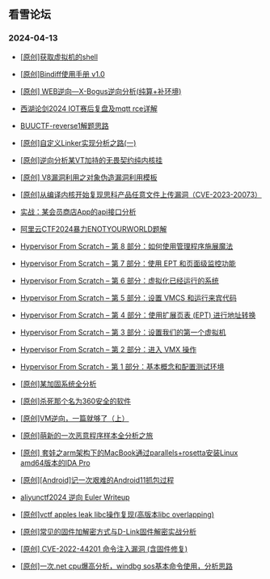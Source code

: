 ## 看雪论坛 
### 2024-04-13

+ [[原创]获取虚拟机的shell](https://bbs.kanxue.com/thread-281287.htm)

+ [[原创]Bindiff使用手册 v1.0](https://bbs.kanxue.com/thread-281248.htm)

+ [[原创] WEB逆向—X-Bogus逆向分析(纯算+补环境)](https://bbs.kanxue.com/thread-281237.htm)

+ [西湖论剑2024 IOT赛后复盘及mqtt rce详解](https://bbs.kanxue.com/thread-281231.htm)

+ [BUUCTF-reverse1解题思路](https://bbs.kanxue.com/thread-281185.htm)

+ [[原创]自定义Linker实现分析之路(一)](https://bbs.kanxue.com/thread-281184.htm)

+ [[原创]逆向分析某VT加持的无畏契约纯内核挂](https://bbs.kanxue.com/thread-281181.htm)

+ [[原创] V8漏洞利用之对象伪造漏洞利用模板](https://bbs.kanxue.com/thread-281180.htm)

+ [[原创]从编译内核开始复现思科产品任意文件上传漏洞（CVE-2023-20073）](https://bbs.kanxue.com/thread-281172.htm)

+ [实战：某会员商店App的api接口分析](https://bbs.kanxue.com/thread-281158.htm)

+ [阿里云CTF2024暴力ENOTYOURWORLD题解](https://bbs.kanxue.com/thread-281156.htm)

+ [Hypervisor From Scratch – 第 8 部分：如何使用管理程序施展魔法](https://bbs.kanxue.com/thread-281154.htm)

+ [Hypervisor From Scratch – 第 7 部分：使用 EPT 和页面级监控功能](https://bbs.kanxue.com/thread-281153.htm)

+ [Hypervisor From Scratch – 第 6 部分：虚拟化已经运行的系统](https://bbs.kanxue.com/thread-281151.htm)

+ [Hypervisor From Scratch – 第 5 部分：设置 VMCS 和运行来宾代码](https://bbs.kanxue.com/thread-281149.htm)

+ [Hypervisor From Scratch – 第 4 部分：使用扩展页表 (EPT) 进行地址转换](https://bbs.kanxue.com/thread-281146.htm)

+ [Hypervisor From Scratch – 第 3 部分：设置我们的第一个虚拟机](https://bbs.kanxue.com/thread-281145.htm)

+ [Hypervisor From Scratch – 第 2 部分：进入 VMX 操作](https://bbs.kanxue.com/thread-281143.htm)

+ [Hypervisor From Scratch - 第 1 部分：基本概念和配置测试环境](https://bbs.kanxue.com/thread-281142.htm)

+ [[原创]某加固系统全分析](https://bbs.kanxue.com/thread-281132.htm)

+ [[原创]杀死那个名为360安全的软件](https://bbs.kanxue.com/thread-281120.htm)

+ [[原创]VM逆向，一篇就够了（上）](https://bbs.kanxue.com/thread-281119.htm)

+ [[原创]萌新的一次恶意程序样本全分析之旅](https://bbs.kanxue.com/thread-281115.htm)

+ [[原创] 套娃之arm架构下的MacBook通过parallels+rosetta安装Linux amd64版本的IDA Pro](https://bbs.kanxue.com/thread-281093.htm)

+ [[原创][Android]记一次艰难的Android11抓包过程](https://bbs.kanxue.com/thread-281090.htm)

+ [aliyunctf2024 逆向 Euler Writeup](https://bbs.kanxue.com/thread-281088.htm)

+ [[原创]vctf apples leak libc操作复现(高版本libc overlapping)](https://bbs.kanxue.com/thread-281083.htm)

+ [[原创]常见的固件加解密方式与D-Link固件解密实战分析](https://bbs.kanxue.com/thread-281043.htm)

+ [[原创] CVE-2022-44201 命令注入漏洞 (含固件修复)](https://bbs.kanxue.com/thread-281042.htm)

+ [[原创]一次.net cpu爆高分析，windbg sos基本命令使用，分析思路](https://bbs.kanxue.com/thread-281034.htm)

